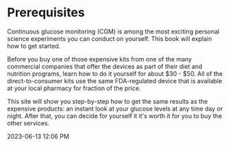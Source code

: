 
# Prerequisites

Continuous glucose monitoring (CGM) is among the most exciting personal science experiments you can conduct on yourself. This book will explain how to get started.

Before you buy one of those expensive kits from one of the many commercial companies that offer the devices as part of their diet and nutrition programs, learn how to do it yourself for about \$30 - \$50. All of the direct-to-consumer kits use the same FDA-regulated device that is available at your local pharmacy for fraction of the price.

This site will show you step-by-step how to get the same results as the expensive products: an instant look at your glucose levels at any time day or night.  After that, you can decide for yourself it it's worth it for you to buy the other services.

2023-06-13 12:06 PM



